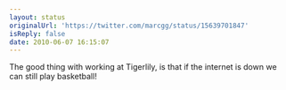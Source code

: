 ```yaml
---
layout: status
originalUrl: 'https://twitter.com/marcgg/status/15639701847'
isReply: false
date: 2010-06-07 16:15:07
---
```


The good thing with working at Tigerlily, is that if the internet is down we can still play basketball!
